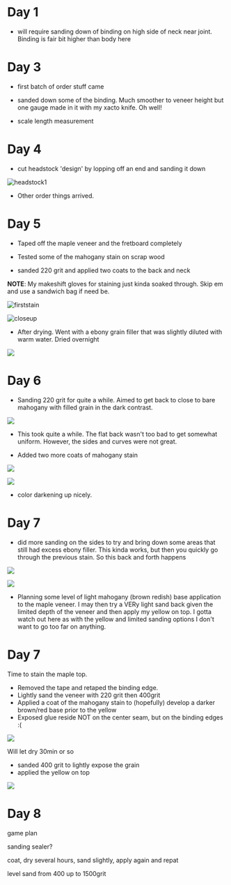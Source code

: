 # Day 1

- will require sanding down of binding on high side of neck near joint. Binding is fair bit higher than body here


# Day 3

- first batch of order stuff came

- sanded down some of the binding. Much smoother to veneer height but one gauge made in it with my xacto knife. Oh well!

- scale length measurement

# Day 4

- cut headstock 'design' by lopping off an end and sanding it down

![headstock1](assets/markdown-img-paste-20210301203450136.png)

- Other order things arrived.

# Day 5

- Taped off the maple veneer and the fretboard completely

- Tested some of the mahogany stain on scrap wood
- sanded 220 grit and applied two coats to the back and neck

**NOTE**: My makeshift gloves for staining just kinda soaked through. Skip em and use a sandwich bag if need be.

![firststain](assets/markdown-img-paste-20210301203723817.png)

![closeup](assets/markdown-img-paste-20210301203901959.png)

- After drying. Went with a ebony grain filler that was slightly diluted with warm water. Dried overnight

![](assets/markdown-img-paste-20210301203925935.png)

# Day 6

- Sanding 220 grit for quite a while. Aimed to get back to close to bare mahogany with filled grain in the dark contrast.

![](assets/markdown-img-paste-20210301204254512.png)

- This took quite a while. The flat back wasn't too bad to get somewhat uniform. However, the sides and curves were not great.

- Added two more coats of mahogany stain

![](assets/markdown-img-paste-20210301204357416.png)

![](assets/markdown-img-paste-20210301204546221.png)

- color darkening up nicely.

# Day 7

- did more sanding on the sides to try and bring down some areas that still had excess ebony filler. This kinda works, but then you quickly go through the previous stain. So this back and forth happens

![](assets/markdown-img-paste-20210301204620612.png)

![](assets/markdown-img-paste-20210301204642909.png)

- Planning some level of light mahogany (brown redish) base application to the maple veneer. I may then try a VERy light sand back given the limited depth of the veneer and then apply my yellow on top. I gotta watch out here as with the yellow and limited sanding options I don't want to go too far on anything.

# Day 7

Time to stain the maple top.

- Removed the tape and retaped the binding edge.
- Lightly sand the veneer with 220 grit then 400grit
- Applied a coat of the mahogany stain to (hopefully) develop a darker brown/red base prior to the yellow
- Exposed glue reside NOT on the center seam, but on the binding edges :(

![](assets/markdown-img-paste-20210302201435942.png)

Will let dry 30min or so

- sanded 400 grit to lightly expose the grain
- applied the yellow on top

![](assets/markdown-img-paste-2021030320264630.png)

# Day 8

game plan

sanding sealer?


coat, dry several hours, sand slightly, apply again and repat

level sand from 400 up to 1500grit
